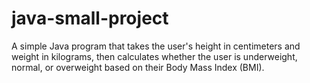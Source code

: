 # java-small-project
A simple Java program that takes the user's height in centimeters and weight in kilograms, then calculates whether the user is underweight, normal, or overweight based on their Body Mass Index (BMI).
